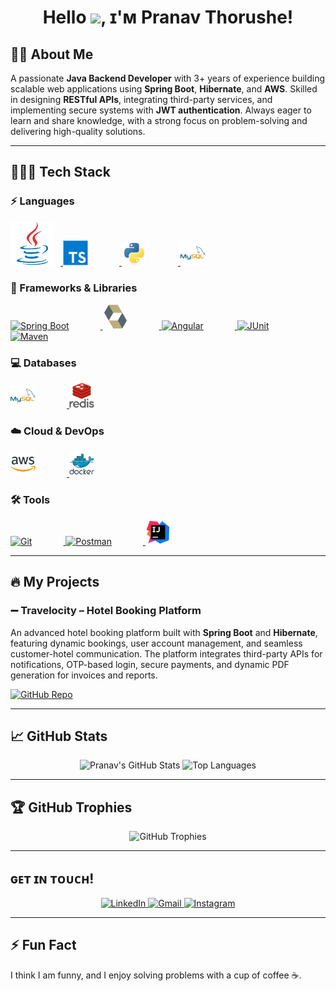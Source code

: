 <h1 align="center"> Hello <img src="https://raw.githubusercontent.com/MartinHeinz/MartinHeinz/master/wave.gif" width="30px">, ɪ'ᴍ Pranav Thorushe! </h1>

## :technologist: About Me
A passionate **Java Backend Developer** with 3+ years of experience building scalable web applications using **Spring Boot**, **Hibernate**, and **AWS**. Skilled in designing **RESTful APIs**, integrating third-party services, and implementing secure systems with **JWT authentication**. Always eager to learn and share knowledge, with a strong focus on problem-solving and delivering high-quality solutions.

---

## 👨🏻‍💻 Tech Stack

### ⚡ Languages
<p align="left">
  <a href="https://www.java.com" target="_blank" rel="noreferrer">
    <img src="https://raw.githubusercontent.com/devicons/devicon/master/icons/java/java-original.svg" alt="Java" width="70" height="70" style="margin-right: 10px;"/>
  </a>
  <a href="https://www.typescriptlang.org/" target="_blank" rel="noreferrer">
    <img src="https://raw.githubusercontent.com/devicons/devicon/master/icons/typescript/typescript-original.svg" alt="TypeScript" width="40" height="40" style="margin-right: 50px;"/>
  </a>
  <a href="https://www.python.org" target="_blank" rel="noreferrer">
    <img src="https://raw.githubusercontent.com/devicons/devicon/master/icons/python/python-original.svg" alt="Python" width="40" height="40" style="margin-right: 50px;"/>
  </a>
  <a href="https://dev.mysql.com/doc/" target="_blank" rel="noreferrer">
    <img src="https://raw.githubusercontent.com/devicons/devicon/master/icons/mysql/mysql-original-wordmark.svg" alt="SQL" width="40" height="40" style="margin-right: 50px;"/>
  </a>
</p>

### 🚀 Frameworks & Libraries
<p align="left">
  <a href="https://spring.io/" target="_blank" rel="noreferrer">
    <img src="https://www.vectorlogo.zone/logos/springio/springio-icon.svg" alt="Spring Boot" width="40" height="40" style="margin-right: 50px;"/>
  </a>
  <a href="https://hibernate.org/orm/documentation/" target="_blank" rel="noreferrer">
    <img src="https://raw.githubusercontent.com/devicons/devicon/master/icons/hibernate/hibernate-original.svg" alt="Hibernate" width="40" height="40" style="margin-right: 50px;"/>
  </a>
  <a href="https://angular.io" target="_blank" rel="noreferrer">
    <img src="https://angular.io/assets/images/logos/angular/angular.svg" alt="Angular" width="40" height="40" style="margin-right: 50px;"/>
  </a>
  <a href="https://junit.org/junit5/" target="_blank" rel="noreferrer">
    <img src="https://junit.org/junit5/assets/img/junit5-logo.png" alt="JUnit" width="40" height="40" style="margin-right: 50px;"/>
  </a>
 <a href="https://maven.apache.org/" target="_blank" rel="noreferrer">
  <img src="https://www.svgrepo.com/show/373829/maven.svg" alt="Maven" width="40" height="40" style="margin-right: 50px;"/>
</a>

</p>

### 💻 Databases
<p align="left">
  <a href="https://www.mysql.com/" target="_blank" rel="noreferrer">
    <img src="https://raw.githubusercontent.com/devicons/devicon/master/icons/mysql/mysql-original-wordmark.svg" alt="MySQL" width="40" height="40" style="margin-right: 50px;"/>
  </a>
  <a href="https://redis.io" target="_blank" rel="noreferrer">
    <img src="https://raw.githubusercontent.com/devicons/devicon/master/icons/redis/redis-original-wordmark.svg" alt="Redis" width="40" height="40" style="margin-right: 50px;"/>
  </a>
</p>

### ☁️ Cloud & DevOps
<p align="left">
  <a href="https://aws.amazon.com" target="_blank" rel="noreferrer">
    <img src="https://raw.githubusercontent.com/devicons/devicon/master/icons/amazonwebservices/amazonwebservices-original-wordmark.svg" alt="AWS" width="40" height="40" style="margin-right: 50px;"/>
  </a>
  <a href="https://www.docker.com/" target="_blank" rel="noreferrer">
    <img src="https://raw.githubusercontent.com/devicons/devicon/master/icons/docker/docker-original-wordmark.svg" alt="Docker" width="40" height="40" style="margin-right: 50px;"/>
  </a>
</p>

### 🛠️ Tools
<p align="left">
  <a href="https://git-scm.com/" target="_blank" rel="noreferrer">
    <img src="https://www.vectorlogo.zone/logos/git-scm/git-scm-icon.svg" alt="Git" width="40" height="40" style="margin-right: 50px;"/>
  </a>
  <a href="https://postman.com" target="_blank" rel="noreferrer">
    <img src="https://www.vectorlogo.zone/logos/getpostman/getpostman-icon.svg" alt="Postman" width="40" height="40" style="margin-right: 50px;"/>
  </a>
  <a href="https://www.jetbrains.com/idea/documentation/" target="_blank" rel="noreferrer">
    <img src="https://raw.githubusercontent.com/devicons/devicon/master/icons/intellij/intellij-original.svg" alt="IntelliJ IDEA" width="40" height="40" style="margin-right: 50px;"/>
  </a>
</p>

---

## :fire: My Projects

### :heavy_minus_sign: Travelocity – Hotel Booking Platform
An advanced hotel booking platform built with **Spring Boot** and **Hibernate**, featuring dynamic bookings, user account management, and seamless customer-hotel communication. The platform integrates third-party APIs for notifications, OTP-based login, secure payments, and dynamic PDF generation for invoices and reports.

[![GitHub Repo](https://img.shields.io/badge/GitHub-Repository-181717?style=for-the-badge&logo=github)](https://github.com/PranavT96/Travelocity)

---

## 📈 GitHub Stats

<p align="center">
  <img src="https://github-readme-stats.vercel.app/api?username=PranavT96&show_icons=true&theme=radical" alt="Pranav's GitHub Stats" />
  <img src="https://github-readme-stats.vercel.app/api/top-langs/?username=PranavT96&layout=compact&theme=radical" alt="Top Languages" />
</p>

---

## :trophy: GitHub Trophies

<p align="center">
  <img src="https://github-profile-trophy.vercel.app/?username=PranavT96&theme=onedark&row=1&column=7" alt="GitHub Trophies" />
</p>

---

## ɢᴇᴛ ɪɴ ᴛᴏᴜᴄʜ!

<p align="center">
  <a href="https://www.linkedin.com/in/pranav-thorushe-5a07a6351/" target="_blank">
    <img src="https://img.shields.io/badge/LinkedIn-0077B5?style=for-the-badge&logo=linkedin&logoColor=white" alt="LinkedIn" />
  </a>
  <a href="mailto:pranavthorushe96@gmail.com" target="_blank">
    <img src="https://img.shields.io/badge/Gmail-D14836?style=for-the-badge&logo=gmail&logoColor=white" alt="Gmail" />
  </a>
  <a href="https://www.instagram.com/pranav_thorushe/" target="_blank">
    <img src="https://img.shields.io/badge/Instagram-E4405F?style=for-the-badge&logo=instagram&logoColor=white" alt="Instagram" />
  </a>
</p>

---

## :zap: Fun Fact
I think I am funny, and I enjoy solving problems with a cup of coffee ☕.

